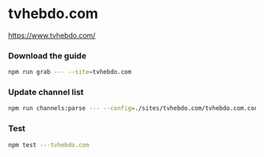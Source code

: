 # tvhebdo.com

https://www.tvhebdo.com/

### Download the guide

```sh
npm run grab --- --site=tvhebdo.com
```

### Update channel list

```sh
npm run channels:parse --- --config=./sites/tvhebdo.com/tvhebdo.com.config.js --output=./sites/tvhebdo.com/tvhebdo.com.channels.xml
```

### Test

```sh
npm test ---tvhebdo.com
```
